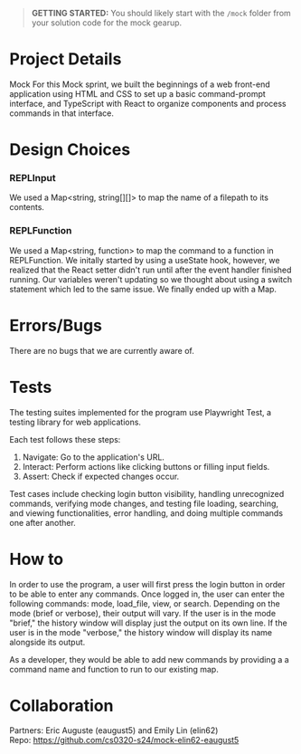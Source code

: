 > **GETTING STARTED:** You should likely start with the `/mock` folder from your solution code for the mock gearup.

# Project Details

Mock
For this Mock sprint, we built the beginnings of a web front-end application using HTML and CSS to set up a basic command-prompt interface, and TypeScript with React to organize components and process commands in that interface.

# Design Choices

### REPLInput

We used a Map<string, string[][]> to map the name of a filepath to its contents. <br>

### REPLFunction

We used a Map<string, function> to map the command to a function in REPLFunction. We initally started by using a useState hook, however, we realized that the React setter didn't run until after the event handler finished running. Our variables weren't updating so we thought about using a switch statement which led to the same issue. We finally ended up with a Map.

# Errors/Bugs

There are no bugs that we are currently aware of.

# Tests

The testing suites implemented for the program use Playwright Test, a testing library for web applications.

Each test follows these steps:

1. Navigate: Go to the application's URL.
2. Interact: Perform actions like clicking buttons or filling input fields.
3. Assert: Check if expected changes occur.

Test cases include checking login button visibility, handling unrecognized commands, verifying mode changes, and testing file loading, searching, and viewing functionalities, error handling, and doing multiple commands one after another.

# How to

In order to use the program, a user will first press the login button in order to be able to enter any commands. Once logged in, the user can enter the following commands: mode, load_file, view, or search. Depending on the mode (brief or verbose), their output will vary. If the user is in the mode "brief," the history window will display just the output on its own line. If the user is in the mode "verbose," the history window will display its name alongside its output.

As a developer, they would be able to add new commands by providing a a command name and function to run to our existing map.

# Collaboration


Partners: Eric Auguste (eaugust5) and Emily Lin (elin62) <br>
Repo: https://github.com/cs0320-s24/mock-elin62-eaugust5
